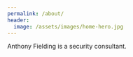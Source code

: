 ```yaml
---
permalink: /about/
header:
  image: /assets/images/home-hero.jpg
---
```


Anthony Fielding is a security consultant.
